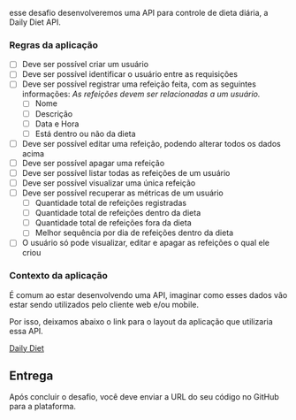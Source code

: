 esse desafio desenvolveremos uma API para controle de dieta diária, a Daily Diet API.

### Regras da aplicação

- [ ] Deve ser possível criar um usuário
- [ ] Deve ser possível identificar o usuário entre as requisições
- [ ] Deve ser possível registrar uma refeição feita, com as seguintes informações:
    *As refeições devem ser relacionadas a um usuário.*
    - [ ] Nome
    - [ ] Descrição
    - [ ] Data e Hora
    - [ ] Está dentro ou não da dieta
- [ ] Deve ser possível editar uma refeição, podendo alterar todos os dados acima
- [ ] Deve ser possível apagar uma refeição
- [ ] Deve ser possível listar todas as refeições de um usuário
- [ ] Deve ser possível visualizar uma única refeição
- [ ] Deve ser possível recuperar as métricas de um usuário
    - [ ]  Quantidade total de refeições registradas
    - [ ]  Quantidade total de refeições dentro da dieta
    - [ ]  Quantidade total de refeições fora da dieta
    - [ ]  Melhor sequência por dia de refeições dentro da dieta
- [ ]  O usuário só pode visualizar, editar e apagar as refeições o qual ele criou

### Contexto da aplicação

É comum ao estar desenvolvendo uma API, imaginar como esses dados vão estar sendo utilizados pelo cliente web e/ou mobile.

Por isso, deixamos abaixo o link para o layout da aplicação que utilizaria essa API.

[Daily Diet](https://www.figma.com/community/file/1218573349379609244)

## Entrega

Após concluir o desafio, você deve enviar a URL do seu código no GitHub para a plataforma.